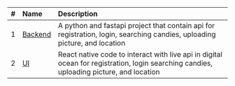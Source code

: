 |   #   | Name                                   | Description                                                                         |
| :---: | :--------------------------------------| :-----------------------------------------------------------------------------------|
|   1   | [Backend](./Backend/)                  | A python and fastapi project that contain api for registration, login, searching candies, uploading picture, and location                  |
|   2   | [UI](./UserIterface/)                  | React native code to interact with live api in digital ocean for registration, login searching candies, uploading picture, and location  |


